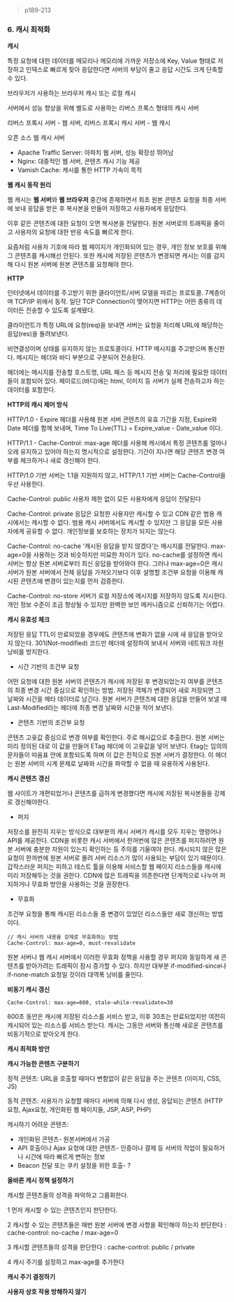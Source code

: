 > p189-213

### 6. 캐시 최적화



**캐시**

특정 요청에 대한 데이터를 메모리나 메모리에 가까운 저장소에 Key, Value 형태로 저장하고 인덱스로 빠르게 찾아 응답한다면 서버의 부담이 줄고 응답 시간도 크게 단축할 수 있다.

브라우저가 사용하는 브라우저 캐시 또는 로컬 캐시

서버에서 성능 향상을 위해 별도로 사용하는 리버스 프록스 형태의 캐시 서버

리버스 프록시 서버 - 웹 서버, 리버스 프록시 캐시 서버 - 웹 캐시



오픈 소스 웹 캐시 서버

- Apache Traffic Server: 아파치 웹 서버, 성능 확장성 뛰어남
- Nginx: 대중적인 웹 서버, 콘텐츠 캐시 기능 제공
- Vamish Cache: 캐시를 통한 HTTP 가속이 목적



**웹 캐시 동작 원리**

웹 캐시는 **웹 서버**와 **웹 브라우저** 중간에 존재하면서 최초 원본 콘텐츠 요청을 최종 서버에 보내 응답을 받은 후 복사본을 만들어 저장하고 사용자에게 응답한다.

이후 같은 콘텐츠에 대한 요청이 오면 복사본을 전달한다. 원본 서버로의 트래픽을 줄이고 사용자의 요청에 대한 반응 속도를 빠르게 한다.

요즘처럼 사용자 기호에 따라 웹 페이지가 개인화되어 있는 경우, 개인 정보 보호를 위해 그 콘텐츠를 캐시해선 안된다. 또한 캐시에 저장된 콘텐츠가 변경되면 캐시는 이를 감지해 다시 원본 서버에 원본 콘텐츠를 요청해야 한다.



**HTTP**

인터넷에서 데이터를 주고받기 위한 클라이언트/서버 모델을 따르는 프로토콜. 7계층이며 TCP/IP 위에서 동작. 일단 TCP Connection이 맺어지면 HTTP는 어떤 종류의 데이터든 전송할 수 있도록 설계됐다.

클라이언트가 특정 URL에 요청(req)을 보내면 서버는 요청을 처리해 URL에 해당하는 응답(res)을 돌려보낸다.

비연결성이며 상태를 유지하지 않는 프로토콜이다. HTTP 메시지를 주고받으며 통신한다. 메시지는 헤더와 바디 부분으로 구분되어 전송된다.

헤더에는 메시지를 전송할 호스트명, URL 패스 등 메시지 전송 및 처리에 필요한 데이터들이 포함되어 있다. 페이로드(바디)에는 html, 이미지 등 서버가 실제 전송하고자 하는 데이터를 포함한다.



**HTTP의 캐시 제어 방식**

HTTP/1.0 - Expire 헤더를 사용해 원본 서버 콘텐츠의 유효 기간을 지정, Expire와 Date 헤더를 함께 보내며, Time To Live(TTL) = Expire_value - Date_value 이다.

HTTP/1.1 - Cache-Control: max-age 헤더를 사용해 캐시에서 특정 콘텐츠를 얼마나 오래 유지하고 있어야 하는지 명시적으로 설정한다. 기간이 지나면 해당 콘텐츠 변경 여부를 체크하거나 새로 갱신해야 한다.

HTTP/1.0 기반 서버는 1.1을 지원하지 않고, HTTP/1.1 기반 서버는 Cache-Control을 우선 사용한다.

Cache-Control: public 사용자 제한 없이 모든 사용자에게 응답이 전달된다

Cache-Control: private 응답은 요청한 사용자만 캐시할 수 있고 CDN 같은 범용 캐시에서는 캐시할 수 없다. 범용 캐시 서버에서도 캐시할 수 있지만 그 응답을 모든 사용자에게 공유할 수 없다. 개인정보를 보호하는 장치가 되지는 않는다.

Cache-Control: no-cache '캐시된 응답을 받지 않겠다'는 메시지를 전달한다. max-age=0을 사용하는 것과 비슷하지만 미묘한 차이가 있다. no-cache를 설정하면 캐시 서버는 항상 원본 서버로부터 최신 응답을 받아와야 한다. 그러나 max-age=0은 캐시 서버가 원본 서버에서 전체 응답을 가져오기보다 이후 설명할 조건부 요청을 이용해 캐시된 콘텐츠에 변경이 있는지를 먼저 검증한다.

Cache-Control: no-store 서버가 로컬 저장소에 메시지를 저장하지 않도록 지시한다. 개인 정보 수준이 조금 향상될 수 있지만 완벽한 보안 메커니즘으로 신뢰하기는 어렵다.



**캐시 유효성 체크**

저장된 응답 TTL이 만료되었을 경우에도 콘텐츠에 변화가 없을 시에 새 응답을 받아오지 않는다. 301(Not-modified) 코드만 헤더에 설정하여 보내서 서버와 네트워크 자원 낭비를 방지한다.

- 시간 기반의 조건부 요청

어떤 요청에 대한 원본 서버의 콘텐츠가 캐시에 저장된 후 변경되었는지 여부를 콘텐츠의 최종 변경 시간 중심으로 확인하는 방법. 저장된 객체가 변경되어 새로 저장되면 그 날짜와 시간을 메타 데이터로 남긴다. 원본 서버가 콘텐츠에 대한 응답을 만들어 보낼 때 Last-Modified라는 헤더에 최종 변경 날짜와 시간을 적어 보낸다.

- 콘텐츠 기반의 조건부 요청

콘텐츠 고윳값 중심으로 변경 여부를 확인한다. 주로 해시값으로 추출한다. 원본 서버는 미리 정의된 대로 이 값을 만들어 ETag 헤더에 이 고윳값을 넣어 보낸다. Etag는 임의의 문자들이 따옴표 안에 포함되도록 하며 이 값은 전적으로 원본 서버가 결정한다. 이 헤더는 원본 서버의 시계 문제로 날짜와 시간을 파악할 수 없을 때 유용하게 사용된다.



**캐시 콘텐츠 갱신**

웹 사이트가 개편되었거나 콘텐츠를 급하게 변경했다면 캐시에 저장된 복사본들을 강제로 갱신해야한다.

- 퍼지

저장소를 완전히 지우는 방식으로 대부분의 캐시 서버가 캐시를 모두 지우는 명령어나 API를 제공한다. CDN을 비롯한 캐시 서버에서 한꺼번에 많은 콘텐츠를 퍼지하려면 원본 서버에 충분한 자원이 있는지 확인하는 등 주의를 기울여야 한다. 캐시되지 않은 많은 요청이 한꺼번에 원본 서버로 몰려 서버 리소스가 많이 사용되는 부담이 있기 때문이다. 갑작스러운 퍼지는 피하고 테스트 툴을 이용해 서비스할 웹 페이지 리소스들을 캐시에 미리 저장해두는 것을 권한다. CDN에 많은 트래픽을 의존한다면 단계적으로 나누어 퍼지하거나 무효화 방안을 사용하는 것을 권장한다.

- 무효화

조건부 요청을 통해 캐시된 리소스들 중 변경이 있었던 리소스들만 새로 갱신하는 방법이다. 

```
// 캐시 서버의 내용을 강제로 무효화하는 방법
Cache-Control: max-age=0, must-revalidate
```

원본 서버나 웹 캐시 서버에서 이러한 무효화 정책을 사용할 경우 퍼지와 동일하게 새 콘텐츠를 받아가려는 트래픽이 잠시 증가할 수 있다. 하지만 대부분 if-modified-since나 if-none-match 요청일 것이라 대역폭 낭비를 줄인다.



**비동기 캐시 갱신**

```
Cache-Control: max-age=600, stale-while-revalidate=30
```

600초 동안은 캐시에 저장된 리소스를 서비스 받고, 이후 30초는 만료되었지만 여전히 캐시되어 있는 리소스를 서비스 받는다. 캐시는 그동안 서버와 통신해 새로운 콘텐츠를 비동기적으로 받아오게 한다.



**캐시 최적화 방안**

**캐시 가능한 콘텐츠 구분하기**

정적 콘텐츠: URL을 호출할 때마다 변함없이 같은 응답을 주는 콘텐츠 (이미지, CSS, JS)

동적 콘텐츠: 사용자가 요청할 때마다 서버에 의해 다시 생성, 응답되는 콘텐츠 (HTTP 요청, Ajax요청, 개인화된 웹 페이지들, JSP, ASP, PHP)

캐시하기 어려운 콘텐츠: 

- 개인화된 콘텐츠- 원본서버에서 가공
- API 호출이나 Ajax 요청에 대한 콘텐츠- 인증이나 결제 등 서버의 작업이 필요하거나 시간에 따라 빠르게 변하는 정보
- Beacon 전달 또는 쿠키 설정을 위한 호출- ?



**올바른 캐시 정책 설정하기**

캐시할 콘텐츠들의 성격을 파악하고 그룹화한다.

1 먼저 캐시할 수 있는 콘텐츠인지 판단한다.

2 캐시할 수 있는 콘텐츠들은 매번 원본 서버에 변경 사항을 확인해야 하는지 판단한다 : cache-control: no-cache / max-age=0

3 캐시할 콘텐츠들의 성격을 판단한다 : cache-control: public / private

4 캐시 주기를 설정하고 max-age를 추가한다



**캐시 주기 결정하기**





**사용자 상호 작용 방해하지 않기**

